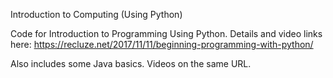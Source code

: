Introduction to Computing (Using Python) 

Code for Introduction to Programming Using Python. Details and video links here: https://recluze.net/2017/11/11/beginning-programming-with-python/ 


Also includes some Java basics. Videos on the same URL.
